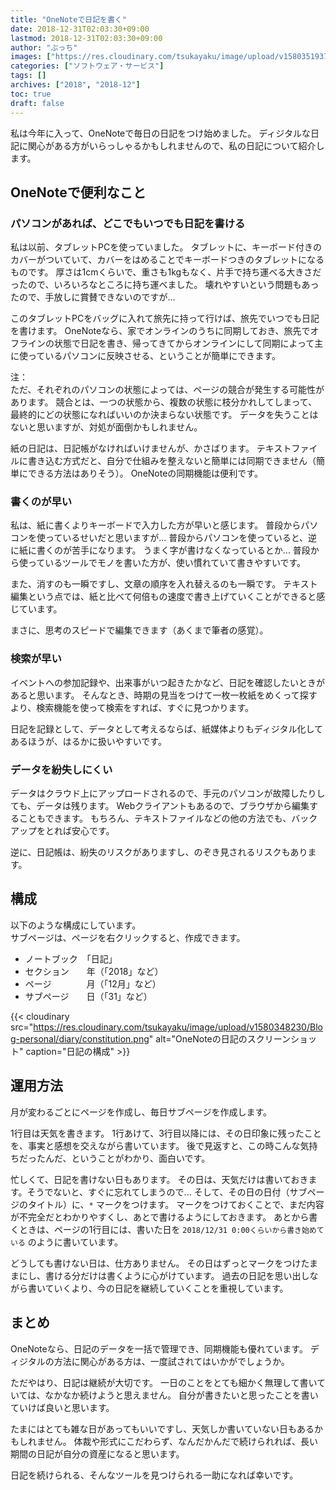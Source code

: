 ```yaml
---
title: "OneNoteで日記を書く"
date: 2018-12-31T02:03:30+09:00
lastmod: 2018-12-31T02:03:30+09:00
author: "ぶっち"
images: ["https://res.cloudinary.com/tsukayaku/image/upload/v1580351937/Blog-personal/thumbnail/diary.jpg"]
categories: ["ソフトウェア・サービス"]
tags: []
archives: ["2018", "2018-12"]
toc: true
draft: false
---
```


私は今年に入って、OneNoteで毎日の日記をつけ始めました。
ディジタルな日記に関心がある方がいらっしゃるかもしれませんので、私の日記について紹介します。

## OneNoteで便利なこと


### パソコンがあれば、どこでもいつでも日記を書ける
私は以前、タブレットPCを使っていました。
タブレットに、キーボード付きのカバーがついていて、カバーをはめることでキーボードつきのタブレットになるものです。
厚さは1cmくらいで、重さも1kgもなく、片手で持ち運べる大きさだったので、いろいろなところに持ち運べました。
壊れやすいという問題もあったので、手放しに賞賛できないのですが...

このタブレットPCをバッグに入れて旅先に持って行けば、旅先でいつでも日記を書けます。
OneNoteなら、家でオンラインのうちに同期しておき、旅先でオフラインの状態で日記を書き、帰ってきてからオンラインにして同期によって主に使っているパソコンに反映させる、ということが簡単にできます。

注：  
ただ、それぞれのパソコンの状態によっては、ページの競合が発生する可能性があります。
競合とは、一つの状態から、複数の状態に枝分かれしてしまって、最終的にどの状態になればいいのか決まらない状態です。
データを失うことはないと思いますが、対処が面倒かもしれません。

紙の日記は、日記帳がなければいけませんが、かさばります。
テキストファイルに書き込む方式だと、自分で仕組みを整えないと簡単には同期できません（簡単にできる方法はありそう）。
OneNoteの同期機能は便利です。

### 書くのが早い
私は、紙に書くよりキーボードで入力した方が早いと感じます。
普段からパソコンを使っているせいだと思いますが...
普段からパソコンを使っていると、逆に紙に書くのが苦手になります。
うまく字が書けなくなっているとか...
普段から使っているツールでモノを書いた方が、使い慣れていて書きやすいです。

また、消すのも一瞬ですし、文章の順序を入れ替えるのも一瞬です。
テキスト編集という点では、紙と比べて何倍もの速度で書き上げていくことができると感じています。

まさに、思考のスピードで編集できます（あくまで筆者の感覚）。

### 検索が早い
イベントへの参加記録や、出来事がいつ起きたかなど、日記を確認したいときがあると思います。
そんなとき、時期の見当をつけて一枚一枚紙をめくって探すより、検索機能を使って検索をすれば、すぐに見つかります。

日記を記録として、データとして考えるならば、紙媒体よりもディジタル化してあるほうが、はるかに扱いやすいです。

### データを紛失しにくい
データはクラウド上にアップロードされるので、手元のパソコンが故障したりしても、データは残ります。
Webクライアントもあるので、ブラウザから編集することもできます。
もちろん、テキストファイルなどの他の方法でも、バックアップをとれば安心です。

逆に、日記帳は、紛失のリスクがありますし、のぞき見されるリスクもあります。

## 構成
以下のような構成にしています。  
サブページは、ページを右クリックすると、作成できます。

* ノートブック　「日記」
* セクション　　年（「2018」など）
* ページ　　　　月（「12月」など）
* サブページ　　日（「31」など）

{{< cloudinary src="https://res.cloudinary.com/tsukayaku/image/upload/v1580348230/Blog-personal/diary/constitution.png"  alt="OneNoteの日記のスクリーンショット" caption="日記の構成" >}}

## 運用方法
月が変わるごとにページを作成し、毎日サブページを作成します。

1行目は天気を書きます。
1行あけて、3行目以降には、その日印象に残ったことを、事実と感想を交えながら書いています。
後で見返すと、この時こんな気持ちだったんだ、ということがわかり、面白いです。

忙しくて、日記を書けない日もあります。
その日は、天気だけは書いておきます。そうでないと、すぐに忘れてしまうので...
そして、その日の日付（サブページのタイトル）に、``` * ``` マークをつけます。
マークをつけておくことで、まだ内容が不完全だとわかりやすくし、あとで書けるようにしておきます。
あとから書くときは、ページの1行目には、書いた日を ```2018/12/31 0:00くらいから書き始めている``` のように書いています。

どうしても書けない日は、仕方ありません。
その日はずっとマークをつけたままにし、書ける分だけは書くように心がけています。
過去の日記を思い出しながら書いていくより、今の日記を継続していくことを重視しています。

## まとめ
OneNoteなら、日記のデータを一括で管理でき、同期機能も優れています。
ディジタルの方法に関心がある方は、一度試されてはいかがでしょうか。

ただやはり、日記は継続が大切です。
一日のことをとても細かく無理して書いていては、なかなか続けようと思えません。
自分が書きたいと思ったことを書いていけば良いと思います。

たまにはとても雑な日があってもいいですし、天気しか書いていない日もあるかもしれません。
体裁や形式にこだわらず、なんだかんだで続けられれば、長い期間の日記が自分の資産になると思います。

日記を続けられる、そんなツールを見つけられる一助になれば幸いです。
